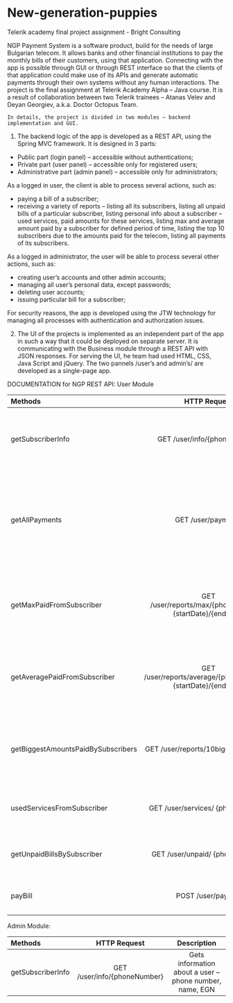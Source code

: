 # New-generation-puppies
Telerik academy final project assignment - Bright Consulting

NGP Payment System is a software product, build for the needs of large Bulgarian telecom. It allows banks and other financial institutions to pay the monthly bills of their customers, using that application. Connecting with the app is possible through GUI or through REST interface so that the clients of that application could make use of its APIs and generate automatic payments through their own systems without any human interactions.
	The project is the final assignment at Telerik Academy Alpha – Java course. It is a result of collaboration between two Telerik trainees – Atanas Velev and Deyan Georgiev, a.k.a. Doctor Octopus Team.

	In details, the project is divided in two modules – backend implementation and GUI.
1.	The backend logic of the app is developed as a REST API, using the Spring MVC framework. It is designed in 3 parts:
-	Public part (login panel) – accessible without authentications;
-	Private part (user panel) – accessible only for registered users;
-	Administrative part (admin panel) – accessible only for administrators;
 
 As a logged in user, the client is able to process several actions, such as:
- paying a bill of a subscriber;
- receiving a variety of reports – listing all its subscribers, listing all unpaid bills of a particular subscriber, listing personal info about a subscriber – used services, paid amounts for these services, listing max and average amount paid by a subscriber for defined period of time, listing the top 10 subscribers due to the amounts paid for the telecom, listing all payments of its subscribers.

As a logged in administrator, the user will be able to process several other actions, such as:
-	creating user’s accounts and other admin accounts;
-	managing all user’s personal data, except passwords;
-	deleting user accounts;
-	issuing particular bill for a subscriber;

For security reasons, the app is developed using the JTW technology for managing all processes with authentication and authorization issues. 

2.	The UI of the projects is implemented as an independent part of the app in such a way that it could be deployed on separate server. 
It is communicating with the Business module through a REST API with JSON responses.
For serving the UI, he team had used HTML, CSS, Java Script and jQuery.
The two pannels /user’s and admin’s/ are developed as a single-page app.


DOCUMENTATION for NGP REST API:
User Module

 
| Methods        | HTTP Request | Description  |
| :------------- |:-------------:| :-----:|
| getSubscriberInfo      | GET  /user/info/{phoneNumber} | Gets information about a user – phone number, name, EGN  |
| getAllPayments      | GET /user/payments      |   Gets a list of all payments made by client’s subscribers ordered by the pay date in descending order  |
| getMaxPaidFromSubscriber      | GET /user/reports/max/{phoneNumber}/ {startDate}/{endDate} | Gets the biggest amount paid by a subscriber for service for defined period  |
| getAveragePaidFromSubscriber      | GET /user/reports/average/{phoneNumber}/ {startDate}/{endDate} | Gets the average sum paid from a subscriber for services for defined period  |
| getBiggestAmountsPaidBySubscribers| GET /user/reports/10biggest-amounts | Gets a list of the top 10 subscribers based on the paid amounts for services  |
| usedServicesFromSubscriber      | GET /user/services/ {phoneNumber} | Gets a list of all used services from a subscriber  |
 | getUnpaidBillsBySubscriber      | GET /user/unpaid/ {phoneNumber} | Gets a list of all unpaid bills from a subscriber  |
 | payBill      | POST /user/pay/{id} | Pay a particular bill for a subscribers  |
 
 
 Admin Module:
 
 
| Methods        | HTTP Request | Description  |
| :------------- |:-------------:| :-----:|
| getSubscriberInfo      | GET  /user/info/{phoneNumber} | Gets information about a user – phone number, name, EGN  |


